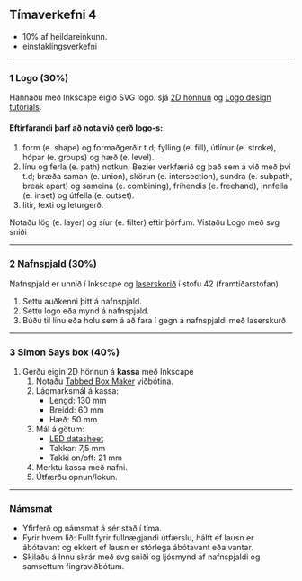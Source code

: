 ## Tímaverkefni  4

- 10% af heildareinkunn.
- einstaklingsverkefni

---

### 1 Logo (30%)
Hannaðu með Inkscape eigið SVG logo. sjá [2D hönnun](https://github.com/VESM1VS/AFANGI/wiki/2D-h%C3%B6nnun) og [Logo design tutorials](https://www.youtube.com/playlist?list=PLynG8gQD-n8DUEHPGKj3fgQUSwIYyU7dk). 

#### Eftirfarandi þarf að nota við gerð logo-s:

1. form (e. shape) og formaðgerðir t.d; fylling (e. fill), útlínur (e. stroke), hópar (e. groups) og hæð (e. level).
1. línu og ferla (e. path) notkun; Bezier verkfærið og það sem á við með því t.d; bræða saman (e. union), skörun (e. intersection), sundra (e. subpath, break apart) og sameina (e. combining), fríhendis (e. freehand), innfella (e. inset) og útfella (e. outset).
1. litir, texti og leturgerð.

Notaðu lög (e. layer) og síur (e. filter) eftir þörfum. Vistaðu Logo með svg sniði

---

### 2 Nafnspjald (30%)

Nafnspjald er unnið í Inkscape og [laserskorið](https://github.com/VESM1VS/AFANGI/wiki/Laserskur%C3%B0ur) í stofu 42 (framtíðarstofan)

1. Settu auðkenni þitt á nafnspjald.
1. Settu logo eða mynd á nafnspjald. 
1. Búðu til línu eða holu sem á að fara í gegn á nafnspjaldi með laserskurð


---

### 3 Simon Says box (40%)

1. Gerðu eigin 2D hönnun á **kassa** með Inkscape 
   1. Notaðu [Tabbed Box Maker](https://github.com/VESM1VS/AFANGI/blob/main/Kennsluefni/TabbedBoxMaker.md) viðbótina.
   1. Lágmarksmál á kassa:
      * Lengd: 130 mm
      * Breidd: 60 mm
      * Hæð: 50 mm
   1. Mál á götum:
      * [LED datasheet](https://cdn-shop.adafruit.com/datasheets/WP7113SRD-D.pdf)
      * Takkar: 7,5 mm
      * Takki on/off: 21 mm
   1. Merktu kassa með nafni.
   1. Útfærðu opnun/lokun.  
   
---

### Námsmat 
- Yfirferð og námsmat á sér stað í tíma.
- Fyrir hvern lið: Fullt fyrir fullnægjandi útfærslu, hálft ef lausn er ábótavant og ekkert ef lausn er stórlega ábótavant eða vantar.
- Skilaðu á Innu skrár með svg sniði og ljósmynd af nafnspjaldi og samsettum fingraviðbótum.
